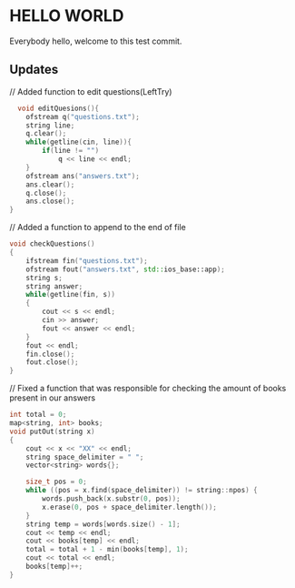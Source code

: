 # HELLO WORLD

Everybody hello, welcome to this test commit.

## Updates

// Added function to edit questions(LeftTry)

```cpp
  void editQuesions(){
    ofstream q("questions.txt");
    string line;
    q.clear();
    while(getline(cin, line)){
        if(line != "")
            q << line << endl;
    }
    ofstream ans("answers.txt");
    ans.clear();
    q.close();
    ans.close();
}
```

// Added a function to append to the end of file

```cpp
void checkQuestions()
{
    ifstream fin("questions.txt");
    ofstream fout("answers.txt", std::ios_base::app);
    string s;
    string answer;
    while(getline(fin, s))
    {
        cout << s << endl;
        cin >> answer;
        fout << answer << endl;
    }
    fout << endl;
    fin.close();
    fout.close();
}
```

// Fixed a function that was responsible for checking the amount of books present in our answers

```cpp 
int total = 0;
map<string, int> books;
void putOut(string x)
{
    cout << x << "XX" << endl;
    string space_delimiter = " ";
    vector<string> words{};

    size_t pos = 0;
    while ((pos = x.find(space_delimiter)) != string::npos) {
        words.push_back(x.substr(0, pos));
        x.erase(0, pos + space_delimiter.length());
    }
    string temp = words[words.size() - 1];
    cout << temp << endl;
    cout << books[temp] << endl;
    total = total + 1 - min(books[temp], 1);
    cout << total << endl;
    books[temp]++;
}
```

